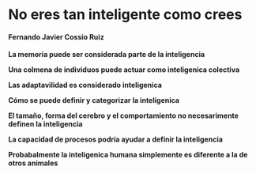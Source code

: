 # No eres tan inteligente como crees

#### Fernando Javier Cossio Ruiz

**La memoria puede ser considerada parte de la inteligencia**

**Una colmena de individuos puede actuar como inteligenica colectiva**

**Las adaptavilidad es considerado inteligenica**

**Cómo se puede definir y categorizar la inteligenica**

**El tamaño, forma del cerebro y el comportamiento no necesarimente definen la inteligencia**

**La capacidad de procesos podría ayudar a definir la inteligencia**

**Probabalmente la inteligenica humana simplemente es diferente a la de otros animales**